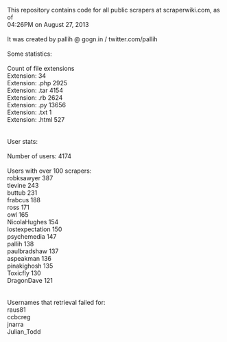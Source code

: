 This repository contains code for all public scrapers at scraperwiki.com, as of <br>04:26PM on August 27, 2013<br><br>It was created by pallih @ gogn.in / twitter.com/pallih<br><br>Some statistics: <br><br>Count of file extensions<br>Extension:  34<br>Extension: .php 2925<br>Extension: .tar 4154<br>Extension: .rb 2624<br>Extension: .py 13656<br>Extension: .txt 1<br>Extension: .html 527<br><br><br>User stats:<br><br>Number of users: 4174<br><br>Users with over 100 scrapers:<br>robksawyer 387<br>tlevine 243<br>buttub 231<br>frabcus 188<br>ross 171<br>owl 165<br>NicolaHughes 154<br>lostexpectation 150<br>psychemedia 147<br>pallih 138<br>paulbradshaw 137<br>aspeakman 136<br>pinakighosh 135<br>Toxicfly 130<br>DragonDave 121<br><br><br>Usernames that retrieval failed for:<br>raus81<br>ccbcreg<br>jnarra<br>Julian_Todd<br>